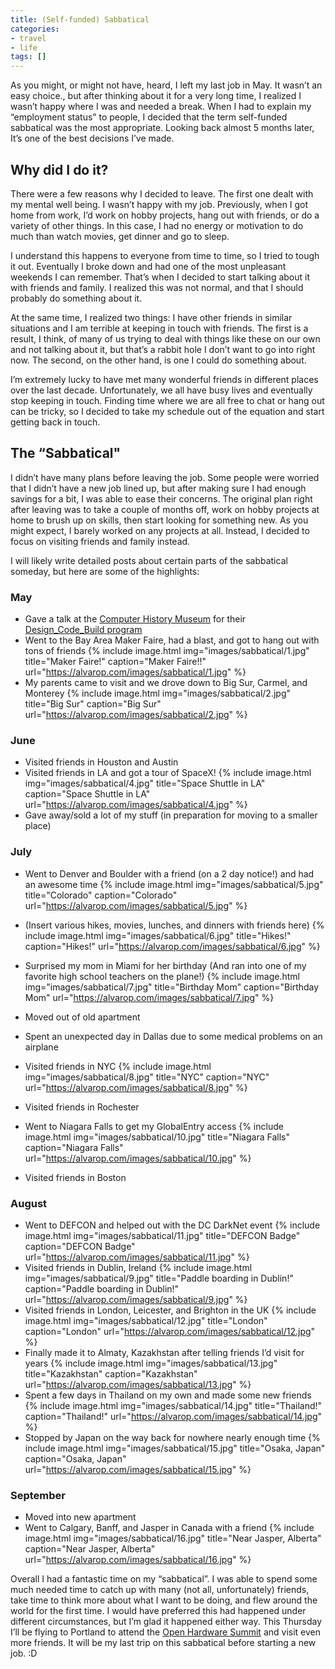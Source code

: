 ```yaml
---
title: (Self-funded) Sabbatical
categories:
- travel
- life
tags: []
---
```


As you might, or might not have, heard, I left my last job in May. It wasn’t an easy choice., but after thinking about it for a very long time, I realized I wasn’t happy where I was and needed a break. When I had to explain my “employment status” to people, I decided that the term self-funded sabbatical was the most appropriate. Looking back almost 5 months later, It’s one of the best decisions I’ve made.

## Why did I do it?

There were a few reasons why I decided to leave. The first one dealt with my mental well being. I wasn’t happy with my job. Previously, when I got home from work, I’d work on hobby projects, hang out with friends, or do a variety of other things. In this case, I had no energy or motivation to do much than watch movies, get dinner and go to sleep.

I understand this happens to everyone from time to time, so I tried to tough it out. Eventually I broke down and had one of the most unpleasant weekends I can remember. That’s when I decided to start talking about it with friends and family. I realized this was not normal, and that I should probably do something about it.

At the same time, I realized two things: I have other friends in similar situations and I am terrible at keeping in touch with friends. The first is a result, I think, of many of us trying to deal with things like these on our own and not talking about it, but that’s a rabbit hole I don’t want to go into right now. The second, on the other hand, is one I could do something about.

I’m extremely lucky to have met many wonderful friends in different places over the last decade. Unfortunately, we all have busy lives and eventually stop keeping in touch. Finding time where we are all free to chat or hang out can be tricky, so I decided to take my schedule out of the equation and start getting back in touch.

## The “Sabbatical"

I didn’t have many plans before leaving the job. Some people were worried that I didn’t have a new job lined up, but after making sure I had enough savings for a bit, I was able to ease their concerns. The original plan right after leaving was to take a couple of months off, work on hobby projects at home to brush up on skills, then start looking for something new. As you might expect, I barely worked on any projects at all. Instead, I decided to focus on visiting friends and family instead.

I will likely write detailed posts about certain parts of the sabbatical someday, but here are some of the highlights:

### May

- Gave a talk at the [Computer History Museum][1] for their [Design_Code_Build program][2]
- Went to the Bay Area Maker Faire, had a blast, and got to hang out with tons of friends
{% include image.html
            img="images/sabbatical/1.jpg"
            title="Maker Faire!"
            caption="Maker Faire!!"
            url="https://alvarop.com/images/sabbatical/1.jpg" %}
- My parents came to visit and we drove down to Big Sur, Carmel, and Monterey
{% include image.html
            img="images/sabbatical/2.jpg"
            title="Big Sur"
            caption="Big Sur"
            url="https://alvarop.com/images/sabbatical/2.jpg" %}

### June

- Visited friends in Houston and Austin
- Visited friends in LA and got a tour of SpaceX!
{% include image.html
            img="images/sabbatical/4.jpg"
            title="Space Shuttle in LA"
            caption="Space Shuttle in LA"
            url="https://alvarop.com/images/sabbatical/4.jpg" %}
- Gave away/sold a lot of my stuff (in preparation for moving to a smaller place)

### July

- Went to Denver and Boulder with a friend (on a 2 day notice!) and had an awesome time
{% include image.html
            img="images/sabbatical/5.jpg"
            title="Colorado"
            caption="Colorado"
            url="https://alvarop.com/images/sabbatical/5.jpg" %}

- (Insert various hikes, movies, lunches, and dinners with friends here)
{% include image.html
            img="images/sabbatical/6.jpg"
            title="Hikes!"
            caption="Hikes!"
            url="https://alvarop.com/images/sabbatical/6.jpg" %}

- Surprised my mom in Miami for her birthday (And ran into one of my favorite high school teachers on the plane!)
{% include image.html
            img="images/sabbatical/7.jpg"
            title="Birthday Mom"
            caption="Birthday Mom"
            url="https://alvarop.com/images/sabbatical/7.jpg" %}
- Moved out of old apartment
- Spent an unexpected day in Dallas due to some medical problems on an airplane
- Visited friends in NYC
{% include image.html
            img="images/sabbatical/8.jpg"
            title="NYC"
            caption="NYC"
            url="https://alvarop.com/images/sabbatical/8.jpg" %}
- Visited friends in Rochester
- Went to Niagara Falls to get my GlobalEntry access
{% include image.html
            img="images/sabbatical/10.jpg"
            title="Niagara Falls"
            caption="Niagara Falls"
            url="https://alvarop.com/images/sabbatical/10.jpg" %}
- Visited friends in Boston

### August

- Went to DEFCON and helped out with the DC DarkNet event
{% include image.html
            img="images/sabbatical/11.jpg"
            title="DEFCON Badge"
            caption="DEFCON Badge"
            url="https://alvarop.com/images/sabbatical/11.jpg" %}
- Visited friends in Dublin, Ireland
{% include image.html
            img="images/sabbatical/9.jpg"
            title="Paddle boarding in Dublin!"
            caption="Paddle boarding in Dublin!"
            url="https://alvarop.com/images/sabbatical/9.jpg" %}
- Visited friends in London, Leicester, and Brighton in the UK
{% include image.html
            img="images/sabbatical/12.jpg"
            title="London"
            caption="London"
            url="https://alvarop.com/images/sabbatical/12.jpg" %}
- Finally made it to Almaty, Kazakhstan after telling friends I’d visit for years
{% include image.html
            img="images/sabbatical/13.jpg"
            title="Kazakhstan"
            caption="Kazakhstan"
            url="https://alvarop.com/images/sabbatical/13.jpg" %}
- Spent a few days in Thailand on my own and made some new friends
{% include image.html
            img="images/sabbatical/14.jpg"
            title="Thailand!"
            caption="Thailand!"
            url="https://alvarop.com/images/sabbatical/14.jpg" %}
- Stopped by Japan on the way back for nowhere nearly enough time
{% include image.html
            img="images/sabbatical/15.jpg"
            title="Osaka, Japan"
            caption="Osaka, Japan"
            url="https://alvarop.com/images/sabbatical/15.jpg" %}

### September

- Moved into new apartment
- Went to Calgary, Banff, and Jasper in Canada with a friend
{% include image.html
            img="images/sabbatical/16.jpg"
            title="Near Jasper, Alberta"
            caption="Near Jasper, Alberta"
            url="https://alvarop.com/images/sabbatical/16.jpg" %}

Overall I had a fantastic time on my “sabbatical”. I was able to spend some much needed time to catch up with many (not all, unfortunately) friends, take time to think more about what I want to be doing, and flew around the world for the first time. I would have preferred this had happened under different circumstances, but I’m glad it happened either way. This Thursday I’ll be flying to Portland to attend the [Open Hardware Summit][3] and visit even more friends. It will be my last trip on this sabbatical before starting a new job. :D


[1]: https://www.youtube.com/embed/DQfIiqJCglA
[2]: http://www.computerhistory.org/education/designcodebuild/
[3]: http://2016.oshwa.org
